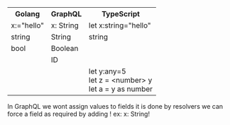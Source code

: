 <table>
  <tr>
<th>Golang</th><th>GraphQL</th><th>TypeScript</th>
    </tr>
   <tr>
<td>x:="hello"</td><td>x: String</td><td>let x:string="hello"</td>
    </tr>
    <tr>
  <td>string</td><td>String</td><td>string</td>
  </tr>  <tr>
   <td>bool</td><td>Boolean</td><td></td>
  </tr>  <tr>
   <td></td><td>ID</td><td></td>
  </tr>  
  <tr>
<td></td><td></td><td>let y:any=5 <br/>
          let z = &lt;number&gt; y <br/>
          let a = y as number
</td>
    </tr>
</table>


In GraphQL we wont assign values to fields it is done by resolvers 
we can force a field as required by adding ! ex: x: String!
